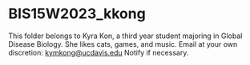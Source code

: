 # BIS15W2023_kkong

This folder belongs to Kyra Kon, a third year student majoring in Global Disease Biology.
She likes cats, games, and music.
Email at your own discretion: kymkong@ucdavis.edu 
Notify if necessary.

